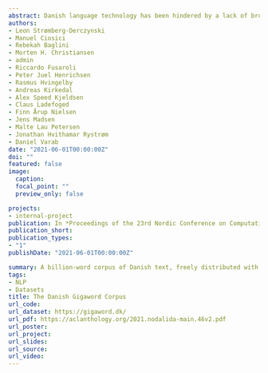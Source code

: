 ```yaml
---
abstract: Danish language technology has been hindered by a lack of broad-coverage corpora at the scale modern NLP prefers. This paper describes the Danish Gigaword Corpus, the result of a focused effort to provide a diverse and freely-available one billion word corpus of Danish text. The Danish Gigaword corpus covers a wide array of time periods, domains, speakers’ socio-economic status, and Danish dialects.
authors:
- Leon Strømberg-Derczynski
- Manuel Ciosici
- Rebekah Baglini
- Morten H. Christiansen
- admin
- Riccardo Fusaroli
- Peter Juel Henrichsen
- Rasmus Hvingelby
- Andreas Kirkedal
- Alex Speed Kjeldsen
- Claus Ladefoged
- Finn Årup Nielsen
- Jens Madsen
- Malte Lau Petersen
- Jonathan Hvithamar Rystrøm
- Daniel Varab
date: "2021-06-01T00:00:00Z"
doi: ""
featured: false
image:
  caption: 
  focal_point: ""
  preview_only: false

projects:
- internal-project
publication: In *Proceedings of the 23rd Nordic Conference on Computational Linguistics*
publication_short: 
publication_types:
- "1"
publishDate: "2021-06-01T00:00:00Z"

summary: A billion-word corpus of Danish text, freely distributed with attribution.
tags:
- NLP
- Datasets
title: The Danish Gigaword Corpus
url_code: 
url_dataset: https://gigaword.dk/
url_pdf: https://aclanthology.org/2021.nodalida-main.46v2.pdf
url_poster: 
url_project:
url_slides: 
url_source: 
url_video: 
---
```


